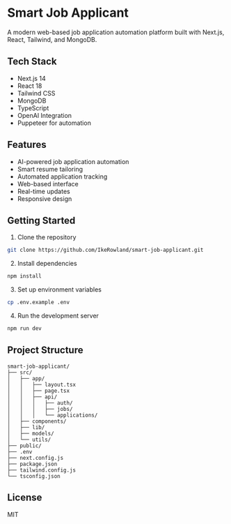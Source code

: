 # Smart Job Applicant

A modern web-based job application automation platform built with Next.js, React, Tailwind, and MongoDB.

## Tech Stack
- Next.js 14
- React 18
- Tailwind CSS
- MongoDB
- TypeScript
- OpenAI Integration
- Puppeteer for automation

## Features
- AI-powered job application automation
- Smart resume tailoring
- Automated application tracking
- Web-based interface
- Real-time updates
- Responsive design

## Getting Started

1. Clone the repository
```bash
git clone https://github.com/IkeRowland/smart-job-applicant.git
```

2. Install dependencies
```bash
npm install
```

3. Set up environment variables
```bash
cp .env.example .env
```

4. Run the development server
```bash
npm run dev
```

## Project Structure
```
smart-job-applicant/
├── src/
│   ├── app/
│   │   ├── layout.tsx
│   │   ├── page.tsx
│   │   ├── api/
│   │   │   ├── auth/
│   │   │   ├── jobs/
│   │   │   └── applications/
│   ├── components/
│   ├── lib/
│   ├── models/
│   └── utils/
├── public/
├── .env
├── next.config.js
├── package.json
├── tailwind.config.js
└── tsconfig.json
```

## License
MIT